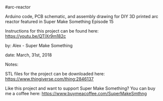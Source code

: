 #arc-reactor

Arduino code, PCB schematic, and assembly drawing for DIY 3D printed arc reactor featured in Super Make Something Episode 15

Instructions for this project can be found here: https://youtu.be/QTlXr9m182c

by: Alex - Super Make Something

date: March, 31st, 2018

Notes:

STL files for the project can be downloaded here: https://www.thingiverse.com/thing:2846137

Like this project and want to support Super Make Something?  You can buy me a coffee here: https://www.buymeacoffee.com/SuperMakeSmthng
